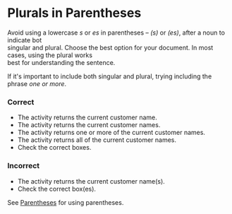 ﻿# Plurals in Parentheses
Avoid using a lowercase *s* or *es* in parentheses &ndash; *(s)* or *(es)*, after a noun to indicate bot  
singular and plural. Choose the best option for your document. In most cases, using the plural works  
best for understanding the sentence.

If it's important to include both singular and plural, trying including the phrase *one or more*.

### Correct
- The activity returns the current customer name.
- The activity returns the current customer names.
- The activity returns one or more of the current customer names.
- The activity returns all of the current customer names.
- Check the correct boxes.

### Incorrect
- The activity returns the current customer name(s).
- Check the correct box(es).

See [Parentheses](parens.md) for using parentheses.
